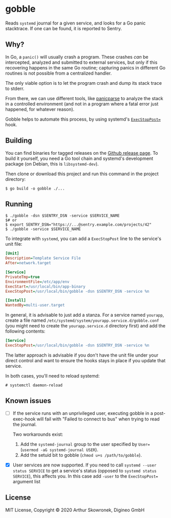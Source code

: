 # gobble

Reads `systemd` journal for a given service, and looks for a Go panic
stacktrace. If one can be found, it is reported to Sentry.


## Why?

In Go, a `panic()` will usually crash a program. These crashes *can* be
intercepted, analyzed and submitted to external services, but only if
this recovering happens in the same Go routine; capturing panics in
different Go routines is not possible from a centralized handler.

The only viable option is to let the program crash and dump its stack
trace to stderr.

From there, we can use different tools, like [panicparse][] to analyze
the stack in a controlled environment (and not in a program where a fatal
error just happened, for whatever reason).

Gobble helps to automate this process, by using systemd's
[`ExecStopPost=`][ExecStopPost] hook.

[panicparse]: github.com/maruel/panicparse
[ExecStopPost]: https://www.freedesktop.org/software/systemd/man/systemd.service.html#ExecStopPost=


## Building

You can find binaries for tagged releases on the [Github release page][].
To build it yourself, you need a Go tool chain and systemd's development
package (on Debian, this is `libsystemd-dev`).

Then clone or download this project and run this command in the project
directory:

```console
$ go build -o gobble ./...
```

[Github release page]: https://github.com/digineo/gobble/releases


## Running

```console
$ ./gobble -dsn $SENTRY_DSN -service $SERVICE_NAME
$# or
$ export SENTRY_DSN="https://...@sentry.example.com/projects/42"
$ ./gobble -service $SERVICE_NAME
```

To integrate with `systemd`, you can add a `ExecStopPost` line to
the service's unit file:

```ini
[Unit]
Description=Template Service File
After=network.target

[Service]
PrivateTmp=true
EnvironmentFile=/etc/app/env
ExecStart=/usr/local/bin/app-binary
ExecStopPost=/usr/local/bin/gobble -dsn $SENTRY_DSN -service %n

[Install]
WantedBy=multi-user.target
```

In general, it is advisable to just add a stanza. For a service named
`yourapp`, create a file named `/etc/systemd/system/yourapp.service.d/gobble.conf`
(you might need to create the `yourapp.service.d` directory first) and
add the following contents:

```ini
[Service]
ExecStopPost=/usr/local/bin/gobble -dsn $SENTRY_DSN -service %n
```

The latter approach is advisable if you don't have the unit file under
your direct control and want to ensure the hooks stays in place if you
update that service.

In both cases, you'll need to reload systemd:

```console
# systemctl daemon-reload
```

## Known issues

- [ ] If the service runs with an unprivileged user, executing gobble
  in a post-exec-hook will fail with "Failed to connect to bus" when
  trying to read the journal.

  Two workarounds exist:

  1. Add the `systemd-journal` group to the user specified by `User=`
     (`usermod -aG systemd-journal USER`).
  2. Add the setuid bit to gobble (`chmod u+s /path/to/gobble`).

- [x] User services are now supported. If you need to call
  `systemd --user status SERVICE` to get a service's status (opposed to
  `systemd status SERVICE`), this affects you.
  In this case add `-user` to the `ExecStopPost=` argument list


## License

MIT License, Copyright © 2020 Arthur Skowronek, Digineo GmbH
